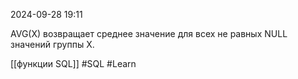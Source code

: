  2024-09-28 19:11

AVG(X) возвращает среднее значение для всех не равных NULL значений группы X.

[[функции SQL]]
#SQL 
#Learn